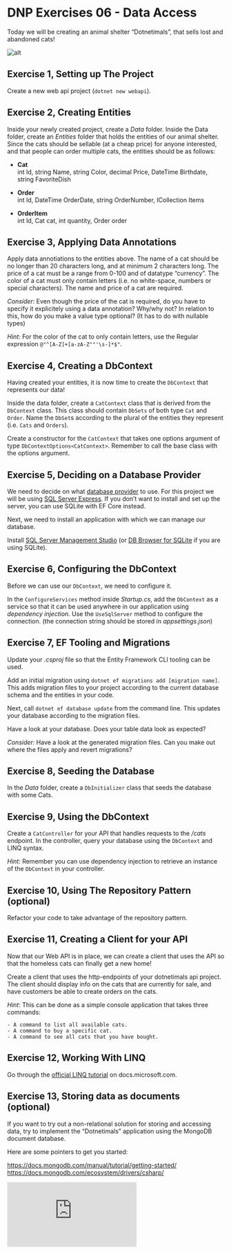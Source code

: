 # DNP Exercises 06 - Data Access

Today we will be creating an animal shelter “Dotnetimals”, that sells lost and abandoned cats!

![alt](https://snowyswan.com/wp-content/uploads/2016/02/free-kittens-in-the-box.jpg)

## Exercise 1, Setting up The Project

Create a new web api project (`dotnet new webapi`).

## Exercise 2, Creating Entities

Inside your newly created project, create a *Data* folder. Inside the Data folder, create an *Entities* folder that holds the entities of our animal shelter. Since the cats should be sellable (at a cheap price) for anyone interested, and that people can order multiple cats, the entities should be as follows:

* **Cat**  
int Id, string Name, string Color, decimal Price, DateTime Birthdate, string FavoriteDish

* **Order**  
int Id, DateTime OrderDate, string OrderNumber, ICollection<OrderItem> Items

* **OrderItem**  
int Id, Cat cat, int quantity, Order order

## Exercise 3, Applying Data Annotations

Apply data annotiations to the entities above. The name of a cat should be no longer than 20 characters long, and at minimum 2 characters long. The price of a cat must be a range from 0-100 and of datatype “currency”. The color of a cat must only contain letters (i.e. no white-space, numbers or special characters). The name and price of a cat are required.

*Consider:* Even though the price of the cat is required, do you have to specify it explicitely using a data annotation? Why/why not? In relation to this, how do you make a value type optional? (It has to do with nullable types)

*Hint:* For the color of the cat to only contain letters, use the Regular expression `@"^[A-Z]+[a-zA-Z""'\s-]*$"`.

## Exercise 4, Creating a DbContext

Having created your entities, it is now time to create the `DbContext` that represents our data!

Inside the data folder, create a `CatContext` class that is derived from the `DbContext` class.
This class should contain `DbSets` of both type `Cat` and `Order`. Name the `DbSet`s according to the plural of the entities they represent (i.e. `Cats` and `Orders`).

Create a constructor for the `CatContext` that takes one options argument of type `DbContextOptions<CatContext>`. Remember to call the base class with the options argument.

## Exercise 5, Deciding on a Database Provider

We need to decide on what [database provider](https://docs.microsoft.com/en-us/ef/core/providers/) to use. For this project we will be using [SQL Server Express](https://www.microsoft.com/en-us/sql-server/sql-server-editions-express). If you don’t want to install and set up the server, you can use SQLite with EF Core instead.

Next, we need to install an application with which we can manage our database.

Install [SQL Server Management Studio](https://docs.microsoft.com/en-us/sql/ssms/download-sql-server-management-studio-ssms) (or [DB Browser for SQLite](http://sqlitebrowser.org/) if you are using SQLite).

## Exercise 6, Configuring the DbContext

Before we can use our `DbContext`, we need to configure it.

In the `ConfigureServices` method inside *Startup.cs*, add the `DbContext` as a service so that it can be used anywhere in our application using *dependency injection*. Use the `UseSqlServer` method to configure the connection. (the connection string should be stored in *appsettings.json*)

## Exercise 7, EF Tooling and Migrations

Update your *.csproj* file so that the Entity Framework CLI tooling can be used.

Add an initial migration using `dotnet ef migrations add [migration name]`. This adds migration files to your project according to the current database schema and the entities in your code.

Next, call `dotnet ef database update` from the command line. This updates your database according to the migration files.

Have a look at your database. Does your table data look as expected?

*Consider:* Have a look at the generated migration files. Can you make out where the files apply and revert migrations?

## Exercise 8, Seeding the Database

In the *Data* folder, create a `DbInitializer` class that seeds the database with some Cats.

## Exercise 9, Using the DbContext

Create a `CatController` for your API that handles requests to the */cats* endpoint. In the controller, query your database using the `DbContext` and LINQ syntax.

*Hint:* Remember you can use dependency injection to retrieve an instance of the `DbContext` in your controller.

## Exercise 10, Using The Repository Pattern (optional)

Refactor your code to take advantage of the repository pattern.

## Exercise 11, Creating a Client for your API

Now that our Web API is in place, we can create a client that uses the API so that the homeless cats can finally get a new home!

Create a client that uses the http-endpoints of your dotnetimals api project. The client should display info on the cats that are currently for sale, and have customers be able to create orders on the cats.

*Hint*: This can be done as a simple console application that takes three commands:

    - A command to list all available cats.
    - A command to buy a specific cat.
    - A command to see all cats that you have bought.

## Exercise 12, Working With LINQ

Go through the [official LINQ tutorial](https://docs.microsoft.com/en-us/dotnet/csharp/tutorials/working-with-linq) on docs.microsoft.com.

## Exercise 13, Storing data as documents (optional)

If you want to try out a non-relational solution for storing and accessing data, try to implement the “Dotnetimals” application using the MongoDB document database.

Here are some pointers to get you started:

https://docs.mongodb.com/manual/tutorial/getting-started/  
https://docs.mongodb.com/ecosystem/drivers/csharp/


![alt](https://img-s-msn-com.akamaized.net/tenant/amp/entityid/BBKI9xd.img?h=416&w=624&m=6&q=60&u=t&o=f&l=f&x=2173&y=1262)
